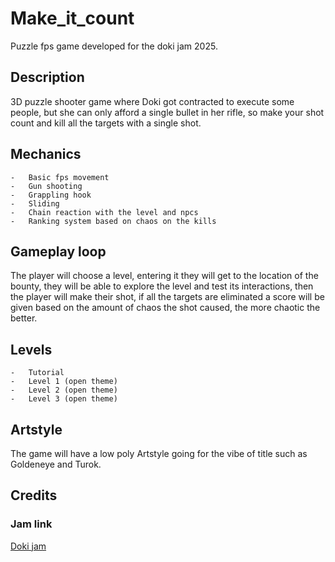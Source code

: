 # Make_it_count
Puzzle fps game developed for the doki jam 2025.

## Description

3D puzzle shooter game where Doki got contracted to execute some people, but she can only afford a single bullet in her rifle, so make your shot count and kill all the targets with a single shot.

## Mechanics

	-   Basic fps movement
	-   Gun shooting
	-   Grappling hook
	-   Sliding
	-   Chain reaction with the level and npcs
	-   Ranking system based on chaos on the kills

## Gameplay loop

The player will choose a level, entering it they will get to the location of the bounty, they will be able to explore the level and test its interactions, then the player will make their shot, if all the targets are eliminated a score will be given based on the amount of chaos the shot caused, the more chaotic the better.

## Levels

	-   Tutorial
	-   Level 1 (open theme)
	-   Level 2 (open theme)
	-   Level 3 (open theme)

## Artstyle

The game will have a low poly Artstyle going for the vibe of title such as Goldeneye and Turok.

## Credits

### Jam link 

[Doki jam](https://itch.io/jam/doki-jam) 
